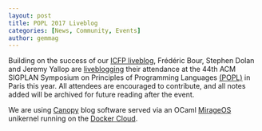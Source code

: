 ```yaml
---
layout: post
title: POPL 2017 Liveblog
categories: [News, Community, Events]
author: gemmag
---
```


Building on the success of our [ICFP liveblog](http://canopy.mirage.io/Liveblog), Frédéric Bour, Stephen Dolan and Jeremy Yallop are [liveblogging](http://popl2017.ocaml.io/) their attendance at the 44th ACM SIGPLAN Symposium on Principles of Programming Languages [(POPL)](http://conf.researchr.org/home/POPL-2017) in Paris this year. All attendees are encouraged to contribute, and all notes added will be archived for future reading after the event.

We are using [Canopy](https://github.com/engil/canopy) blog software served via an OCaml [MirageOS](https://mirage.io/) unikernel running on the [Docker Cloud](https://cloud.docker.com/).
